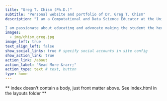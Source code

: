 ```yaml
---
title: "Greg T. Chism (Ph.D.)"
subtitle: "Personal website and portfolio of Dr. Greg T. Chism"
description: "I am a Computational and Data Science Educator at the University of Arizona Data Science Institute. I received my Ph.D. in Entomology and Insect Science also at the University of Arizona where I studied social insect behavior. 

I am passionate about educating and advocate making the student the hero instead of the instructor by tailoring materials to each learner."
images:
  - img/chism_greg.jpg
image_left: true
text_align_left: false
show_social_links: true # specify social accounts in site config
show_action_link: true
action_link: /about
action_label: "Read More &rarr;"
action_type: text # text, button
type: home
---
```


** index doesn't contain a body, just front matter above.
See index.html in the layouts folder **
